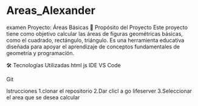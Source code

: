 # Areas_Alexander
examen
Proyecto: Áreas Básicas
📌 Propósito del Proyecto
Este proyecto tiene como objetivo calcular las áreas de figuras geométricas básicas, como el cuadrado, rectángulo, triángulo. Es una herramienta educativa diseñada para apoyar el aprendizaje de conceptos fundamentales de geometría y programación.

🛠️ Tecnologías Utilizadas
html
js
IDE VS Code

Git

Istrucciones
1.clonar el repositorio 
2.Dar clicl a go lifeserver
3.Seleccionar el area que se desea calcular

